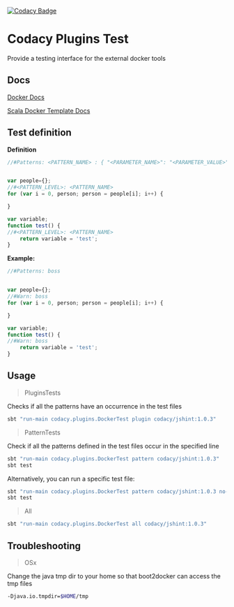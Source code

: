 [![Codacy Badge](https://api.codacy.com/project/badge/77e0473f417446a78758f02785a705b8)](https://www.codacy.com/app/Codacy/codacy-plugins-test)

# Codacy Plugins Test

Provide a testing interface for the external docker tools

## Docs

[Docker Docs](http://docs.codacy.com/v1.0/docs/tool-developer-guide)

[Scala Docker Template Docs](http://docs.codacy.com/v1.0/docs/tool-developer-guide-scala)

## Test definition

**Definition**

```javascript
//#Patterns: <PATTERN_NAME> : { "<PARAMETER_NAME>": "<PARAMETER_VALUE>" }


var people={};
//#<PATTERN_LEVEL>: <PATTERN_NAME>
for (var i = 0, person; person = people[i]; i++) {

}

var variable;
function test() {
//#<PATTERN_LEVEL>: <PATTERN_NAME>
    return variable = 'test';
}
```

**Example:**

```javascript
//#Patterns: boss


var people={};
//#Warn: boss
for (var i = 0, person; person = people[i]; i++) {

}

var variable;
function test() {
//#Warn: boss
    return variable = 'test';
}
```

## Usage

> PluginsTests

Checks if all the patterns have an occurrence in the test files

```sh
sbt "run-main codacy.plugins.DockerTest plugin codacy/jshint:1.0.3"
```

> PatternTests

Check if all the patterns defined in the test files occur in the specified line

```sh
sbt "run-main codacy.plugins.DockerTest pattern codacy/jshint:1.0.3"
sbt test
```

Alternatively, you can run a specific test file:

```sh
sbt "run-main codacy.plugins.DockerTest pattern codacy/jshint:1.0.3 no-curly-brackets"
sbt test
```

> All

```sh
sbt "run-main codacy.plugins.DockerTest all codacy/jshint:1.0.3"
```

## Troubleshooting

> OSx

Change the java tmp dir to your home so that boot2docker can access the tmp files

```sh
-Djava.io.tmpdir=$HOME/tmp
```
